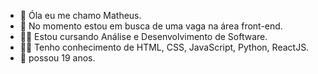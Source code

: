- 👋 Óla eu me chamo Matheus.
- 👀 No momento estou em busca de uma vaga na área front-end.
- 👨‍🎓 Estou cursando Análise e Desenvolvimento de Software.
- 👨‍💻 Tenho conhecimento de HTML, CSS, JavaScript, Python, ReactJS.
- 🥳 possou 19 anos.

<!---
mathdevskr/mathdevskr is a ✨ special ✨ repository because its `README.md` (this file) appears on your GitHub profile.
You can click the Preview link to take a look at your changes.
--->
